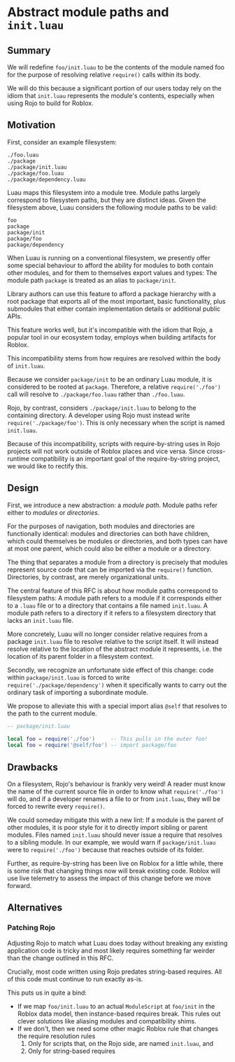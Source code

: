 # Abstract module paths and `init.luau`

## Summary

We will redefine `foo/init.luau` to be the contents of the module named foo for
the purpose of resolving relative `require()` calls within its body.

We will do this because a significant portion of our users today rely on the
idiom that `init.luau` represents the module's contents, especially when using
Rojo to build for Roblox.

## Motivation

First, consider an example filesystem:

```
./foo.luau
./package
./package/init.luau
./package/foo.luau
./package/dependency.luau
```

Luau maps this filesystem into a module tree.  Module paths largely correspond
to filesystem paths, but they are distinct ideas.  Given the filesystem above,
Luau considers the following module paths to be valid:

```
foo
package
package/init
package/foo
package/dependency
```

When Luau is running on a conventional filesystem, we presently offer some
special behaviour to afford the ability for modules to both contain other
modules, and for them to themselves export values and types: The module path
`package` is treated as an alias to `package/init`.

Library authors can use this feature to afford a package hierarchy with a root
package that exports all of the most important, basic functionality, plus
submodules that either contain implementation details or additional public APIs.

This feature works well, but it's incompatible with the idiom that Rojo, a
popular tool in our ecosystem today, employs when building artifacts for Roblox.

This incompatibility stems from how requires are resolved within the body of
`init.luau`.

Because we consider `package/init` to be an ordinary Luau module, it is
considered to be rooted at `package`.  Therefore, a relative
`require('./foo')` call will resolve to `./package/foo.luau` rather than
`./foo.luau`.

Rojo, by contrast, considers `./package/init.luau` to belong to the containing
directory.  A developer using Rojo must instead write
`require('./package/foo')`.  This is only necessary when the script is named
`init.luau`.

Because of this incompatibility, scripts with require-by-string uses in Rojo
projects will not work outside of Roblox places and vice versa. Since
cross-runtime compatibility is an important goal of the require-by-string
project, we would like to rectify this.

## Design

First, we introduce a new abstraction: a _module path_.  Module paths refer
either to _modules_ or _directories_.

For the purposes of navigation, both modules and directories are functionally
identical: modules and directories can both have children, which could
themselves be modules or directories, and both types can have at most one
parent, which could also be either a module or a directory.

The thing that separates a module from a directory is precisely that modules
represent source code that can be imported via the `require()` function.
Directories, by contrast, are merely organizational units.

The central feature of this RFC is about how module paths correspond to
filesystem paths: A module path refers to a module if it corresponds either to a
`.luau` file or to a directory that contains a file named `init.luau`.  A module
path refers to a directory if it refers to a filesystem directory that lacks an
`init.luau` file.

More concretely, Luau will no longer consider relative requires from a package
`init.luau` file to resolve relative to the script itself.  It will instead
resolve relative to the location of the abstract module it represents, i.e. the
location of its parent folder in a filesystem context.

Secondly, we recognize an unfortunate side effect of this change: code within
`package/init.luau` is forced to write `require('./package/dependency')` when it
specifically wants to carry out the ordinary task of importing a subordinate
module.

We propose to alleviate this with a special import alias `@self` that resolves
to the path to the current module.

```lua
-- package/init.luau

local foo = require('./foo')     -- This pulls in the outer foo!
local foo = require('@self/foo') -- import package/foo
```

## Drawbacks

On a filesystem, Rojo's behaviour is frankly very weird!  A reader must know the
name of the current source file in order to know what `require('./foo')` will
do, and if a developer renames a file to or from `init.luau`, they will be
forced to rewrite every `require()`.

We could someday mitigate this with a new lint: If a module is the parent of other
modules, it is poor style for it to directly import sibling or parent modules.
Files named `init.luau` should never issue a require that resolves to a sibling
module.  In our example, we would warn if `package/init.luau` were to
`require('./foo')` because that reaches outside of its folder.

Further, as require-by-string has been live on Roblox for a little while, there
is some risk that changing things now will break existing code.  Roblox will use
live telemetry to assess the impact of this change before we move forward.

## Alternatives

### Patching Rojo

Adjusting Rojo to match what Luau does today without breaking any existing
application code is tricky and most likely requires something far weirder than
the change outlined in this RFC.

Crucially, most code written using Rojo predates string-based requires.  All of
this code must continue to run exactly as-is.

This puts us in quite a bind:

* If we map `foo/init.luau` to an actual `ModuleScript` at `foo/init` in the
  Roblox data model, then instance-based requires break.  This rules out clever
      solutions like aliasing modules and compatibility shims.
* If we don't, then we need some other magic Roblox rule that changes the
  require resolution rules
    1. Only for scripts that, on the Rojo side, are named `init.luau`, and
    2. Only for string-based requires
